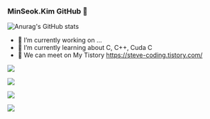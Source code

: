 ### MinSeok.Kim GitHub 👋

![Anurag's GitHub stats](https://github-readme-stats.vercel.app/api?username=liw5589&show_icons=true&theme=radical)

- 🔭 I’m currently working on ...
- 🌱 I’m currently learning about C, C++, Cuda C
- 👯 We can meet on My Tistory https://steve-coding.tistory.com/

<a href="https://steve-coding.tistory.com/" target="_blank"><img src="https://img.shields.io/badge/Developer STEVE-FFFFFF?style=social&logo=tistory&logoColor=000000"/></a>

<a href="https://steve-coding.tistory.com/" target="_blank"><img src="https://img.shields.io/badge/C-FFFFFF?style=social&logo=C&logoColor=000000"/></a>

<a href="https://steve-coding.tistory.com/" target="_blank"><img src="https://img.shields.io/badge/C++-FFFFFF?style=social&logo=C&logoColor=000000"/></a>

<a href="https://steve-coding.tistory.com/" target="_blank"><img src="https://img.shields.io/badge/NVIDIA-FFFFFF?style=social&logo=NVIDIA&logoColor=76B900"/></a>
<!--
**liw5589/liw5589** is a ✨ _special_ ✨ repository because its `README.md` (this file) appears on your GitHub profile.

Here are some ideas to get you started:

- 🔭 I’m currently working on ...
- 🌱 I’m currently learning ...
- 👯 I’m looking to collaborate on ...
- 🤔 I’m looking for help with ...
- 💬 Ask me about ...
- 📫 How to reach me: ...
- 😄 Pronouns: ...
- ⚡ Fun fact: ...
-->

